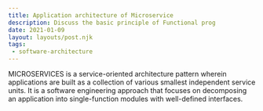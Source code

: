 ```yaml
---
title: Application architecture of Microservice
description: Discuss the basic principle of Functional prog
date: 2021-01-09
layout: layouts/post.njk
tags:
 - software-architecture
---
```


MICROSERVICES is a service-oriented architecture pattern wherein applications are built as a collection of various smallest independent service units. It is a software engineering approach that focuses on decomposing an application into single-function modules with well-defined interfaces.